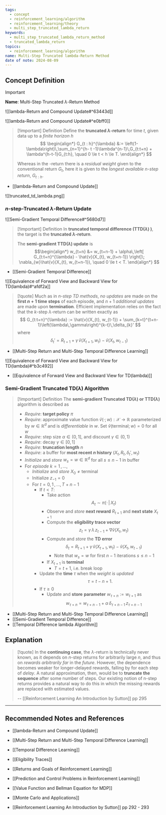```yaml
---
tags:
  - concept
  - reinforcement_learning/algorithm
  - reinforcement_learning/theory
  - multi_step_truncated_lambda_return
keywords:
  - multi_step_truncated_lambda_return_method
  - truncated_lambda_return
topics:
  - reinforcement_learning/algorithm
name: Multi-Step Truncated lambda-Return Method
date of note: 2024-08-09
---
```


## Concept Definition

>[!important]
>**Name**: Multi-Step Truncated $\lambda$-Return Method

![[lambda-Return and Compound Update#^63443d]]

![[lambda-Return and Compound Update#^e0bff0]]


>[!important] Definition
>Define the **truncated $\lambda$-return** for time $t$, given data up to a *finite horizon* $h$
>$$
>\begin{align*}
>G_{t : h}^{\lambda} &:= \left(1- \lambda\right)\,\sum_{n=1}^{h- t -1}\lambda^{n-1}\,G_{t:t+n} + \lambda^{h-t-1}G_{t:h}, \quad 0 \le t < h \le T. 
>\end{align*}
>$$
>
>
>Whereas in the -return there is a *residual weight* given to the conventional return $G_{t}$, here it is given to the *longest available $n$-step return*, $G_{t:h}$.

- [[lambda-Return and Compound Update]]

![[truncated_td_lambda.png]]

### $n$-step-Truncated $\lambda$-Return Update

![[Semi-Gradient Temporal Difference#^5680d7]]


>[!important] Definition
>In **truncated temporal difference (TTD($\lambda$) )**, the target is the **truncated $\lambda$-return**.
>
>The **semi-gradient TTD($\lambda$) update** is 
>$$\begin{align*}
>w_{t+n} &= w_{t+n-1} + \alpha\,\left[ G_{t:t+n}^{\lambda}  - \hat{v}(X_{t}, w_{t+n-1}) \right]\;  \nabla_{w}\hat{v}(X_{t}, w_{t+n-1}), \quad 0 \le t < T.
>\end{align*}
>$$

- [[Semi-Gradient Temporal Difference]]

![[Equivalence of Forward View and Backward View for TD(lambda)#^afdf2a]]

>[!quote]
>Much as in *$n$-step TD methods*, *no updates* are made on the **first $n+1$ time steps** of each episode, and $n+1$ *additional updates* are made upon **termination**. Efficient implementation relies on the fact that the $k$-step $\lambda$-return can be written exactly as
>$$
> G_{t:t+n}^{\lambda} := \hat{v}(X_{t}, w_{t-1}) + \sum_{k=t}^{t+n-1}\left(\lambda\,\gamma\right)^{k-t}\,\delta_{k}'
>$$
>where 
>$$
>\delta_{t}' = R_{t+1} + \gamma\,\hat{v}\left(X_{t+1}, w_{t}\right) - \hat{v}(X_{t}, w_{t-1})
>$$

- [[Multi-Step Return and Multi-Step Temporal Difference Learning]]

![[Equivalence of Forward View and Backward View for TD(lambda)#^b3c492]]

- [[Equivalence of Forward View and Backward View for TD(lambda)]]


### Semi-Gradient Truncated TD($\lambda$)  Algorithm

>[!important] Definition
>The **semi-gradient Truncated TD($\lambda$) or TTD($\lambda$)** algorithm is described as
>- *Require*: **target policy** $\pi$
>- *Require*: approximate value function $\hat{v}(\cdot; w): \mathcal{X} \to \mathbb{R}$ parameterized by $w\in \mathbb{R}^d$ and is *differentiable* in $w$. Set $\hat{v}(\text{terminal}; w) = 0$ for all $w$
>- *Require*: step size $\alpha \in (0,1]$, and  discount $\gamma \in (0,1)$
>- *Require*: decay $\gamma \in [0,1]$
>- *Require*: **truncation length** $n$
>- *Require*: a buffer for **most recent $n$ history** $(X_{t},R_{t}, \delta_{t}',  w_{t})$
>- *Initialize* and *store* $w_{s} = w\in \mathbb{R}^d$ for all $s\le n-1$ in buffer
>- For *episode* $k= 1 \,{,}\ldots{,}\,$
>	- *Initialize* and *store* $X_{0} \neq \text{terminal}$
>	- Initialize $z_{-1} = 0$
>	- For $t=0,\,1 \,{,}\ldots{,}\,T + n -1$
>		- If $t < T$:
>			- Take action $$A_{t} \sim \pi(\cdot\,|\,X_{t})$$
>			- Observe and *store* **next reward** $R_{t+1}$ and **next state** $X_{t+1}$
>			- Compute the **eligibility trace vector** $$z_{t} = \gamma\,\lambda\,z_{t-1} + \nabla \hat{v}(X_{t}, w_{t})$$
>			- Compute and *store* the **TD error** $$\delta_{t} = R_{t + 1} + \gamma\,\hat{v}\left(X_{t+1}, w_{t}\right) - \hat{v}(X_{t}, w_{t-1})$$
>				- Note that $w_{s} = w$ for first $n-1$ iterations $s\le n- 1$
>			- If $X_{t+1}$ is **terminal**
>				- $T = t+1$, i.e. break loop
>		- Update the **time** $\tau$ when the *weight is updated* $$\tau = t - n + 1.$$
>		- If $\tau \ge 0$
>			- Update and **store** **parameter** $w_{\tau+n} :=w_{t+1}$ as $$w_{\tau + n} = w_{\tau +n -1} + \alpha\,\delta_{\tau + n -1}\,z_{\tau + n -1}$$ 



- [[Multi-Step Return and Multi-Step Temporal Difference Learning]]
- [[Semi-Gradient Temporal Difference]]
- [[Temporal Difference lambda Algorithm]]


## Explanation

>[!quote]
>In the **continuing case**, the $\lambda$-return is technically never known, as it depends on $n$-step returns for arbitrarily large $n$, and thus on *rewards arbitrarily far* in the *future*. However, the dependence becomes weaker for longer-delayed rewards, falling by for each step of *delay*. A natural approximation, then, would be to **truncate the sequence** after some number of steps. Our existing notion of n-step returns provides a natural way to do this in which the missing rewards are replaced with estimated values.
>
>-- [[Reinforcement Learning An Introduction by Sutton]] pp 295





-----------
##  Recommended Notes and References



- [[lambda-Return and Compound Update]]
- [[Multi-Step Return and Multi-Step Temporal Difference Learning]]

- [[Temporal Difference Learning]]
- [[Eligibility Traces]]
- [[Returns and Goals of Reinforcement Learning]]






- [[Prediction and Control Problems in Reinforcement Learning]]
- [[Value Function and Bellman Equation for MDP]]
- [[Monte Carlo and Applications]]

- [[Reinforcement Learning An Introduction by Sutton]] pp 292 - 293